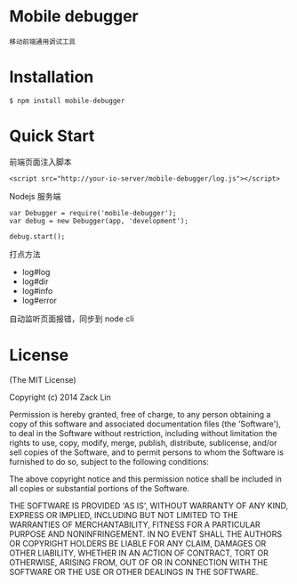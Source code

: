 Mobile debugger
========
	
	移动前端通用调试工具

Installation
========

    $ npm install mobile-debugger

Quick Start
========

前端页面注入脚本

  	<script src="http://your-io-server/mobile-debugger/log.js"></script>	

Nodejs 服务端

	var Debugger = require('mobile-debugger');
    var debug = new Debugger(app, 'development');

  	debug.start();

  打点方法
    
  - log#log  	
  - log#dir
  - log#info
  - log#error

自动监听页面报错，同步到 node cli

License
=======

(The MIT License)

Copyright (c) 2014 Zack Lin

Permission is hereby granted, free of charge, to any person obtaining a copy of this software and associated documentation files (the 'Software'), to deal in the Software without restriction, including without limitation the rights to use, copy, modify, merge, publish, distribute, sublicense, and/or sell copies of the Software, and to permit persons to whom the Software is furnished to do so, subject to the following conditions:

The above copyright notice and this permission notice shall be included in all copies or substantial portions of the Software.

THE SOFTWARE IS PROVIDED 'AS IS', WITHOUT WARRANTY OF ANY KIND, EXPRESS OR IMPLIED, INCLUDING BUT NOT LIMITED TO THE WARRANTIES OF MERCHANTABILITY, FITNESS FOR A PARTICULAR PURPOSE AND NONINFRINGEMENT. IN NO EVENT SHALL THE AUTHORS OR COPYRIGHT HOLDERS BE LIABLE FOR ANY CLAIM, DAMAGES OR OTHER LIABILITY, WHETHER IN AN ACTION OF CONTRACT, TORT OR OTHERWISE, ARISING FROM, OUT OF OR IN CONNECTION WITH THE SOFTWARE OR THE USE OR OTHER DEALINGS IN THE SOFTWARE.